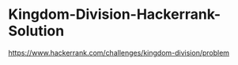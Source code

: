 # Kingdom-Division-Hackerrank-Solution
https://www.hackerrank.com/challenges/kingdom-division/problem
